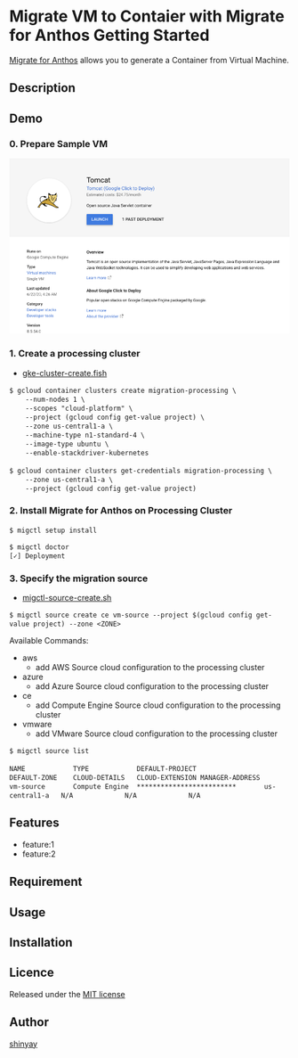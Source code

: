# Migrate VM to Contaier with Migrate for Anthos Getting Started

[Migrate for Anthos](https://cloud.devsite.corp.google.com/migrate/anthos/docs) allows you to generate a Container from Virtual Machine.

## Description

## Demo

### 0. Prepare Sample VM
![marketplace-tomcat](images/marketplace-tomcat.png)

### 1. Create a processing cluster

- [gke-cluster-create.fish](script/gke-cluster-create.fish)

```
$ gcloud container clusters create migration-processing \
    --num-nodes 1 \
    --scopes "cloud-platform" \
    --project (gcloud config get-value project) \
    --zone us-central1-a \
    --machine-type n1-standard-4 \
    --image-type ubuntu \
    --enable-stackdriver-kubernetes

$ gcloud container clusters get-credentials migration-processing \
    --zone us-central1-a \
    --project (gcloud config get-value project)
```

### 2. Install Migrate for Anthos on Processing Cluster
```
$ migctl setup install
```

```
$ migctl doctor
[✓] Deployment
```

### 3. Specify the migration source

- [migctl-source-create.sh](script/migctl-source-create.sh)

```
$ migctl source create ce vm-source --project $(gcloud config get-value project) --zone <ZONE>
```

Available Commands:
- aws          
  - add AWS Source cloud configuration to the processing cluster
- azure        
  - add Azure Source cloud configuration to the processing cluster
- ce          
  - add Compute Engine Source cloud configuration to the processing cluster
- vmware       
  - add VMware Source cloud configuration to the processing cluster

```
$ migctl source list

NAME            TYPE            DEFAULT-PROJECT                 DEFAULT-ZONE    CLOUD-DETAILS   CLOUD-EXTENSION MANAGER-ADDRESS
vm-source       Compute Engine  *************************       us-central1-a   N/A             N/A             N/A
```

## Features

- feature:1
- feature:2

## Requirement

## Usage

## Installation

## Licence

Released under the [MIT license](https://gist.githubusercontent.com/shinyay/56e54ee4c0e22db8211e05e70a63247e/raw/34c6fdd50d54aa8e23560c296424aeb61599aa71/LICENSE)

## Author

[shinyay](https://github.com/shinyay)
